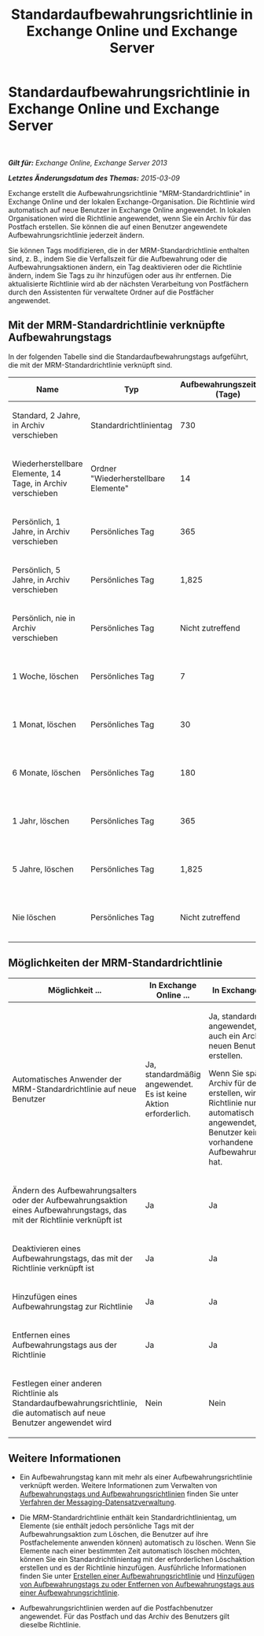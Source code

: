﻿---
title: 'Standardaufbewahrungsrichtlinie in Exchange Online und Exchange Server'
TOCTitle: Standardaufbewahrungsrichtlinie
ms:assetid: bcf31b2d-463b-4623-b488-c8ac40f14f62
ms:mtpsurl: https://technet.microsoft.com/de-de/library/Dn775046(v=EXCHG.150)
ms:contentKeyID: 62625970
ms.date: 04/24/2018
mtps_version: v=EXCHG.150
ms.translationtype: HT
---

# Standardaufbewahrungsrichtlinie in Exchange Online und Exchange Server

 

_**Gilt für:** Exchange Online, Exchange Server 2013_

_**Letztes Änderungsdatum des Themas:** 2015-03-09_

Exchange erstellt die Aufbewahrungsrichtlinie "MRM-Standardrichtlinie" in Exchange Online und der lokalen Exchange-Organisation. Die Richtlinie wird automatisch auf neue Benutzer in Exchange Online angewendet. In lokalen Organisationen wird die Richtlinie angewendet, wenn Sie ein Archiv für das Postfach erstellen. Sie können die auf einen Benutzer angewendete Aufbewahrungsrichtlinie jederzeit ändern.

Sie können Tags modifizieren, die in der MRM-Standardrichtlinie enthalten sind, z. B., indem Sie die Verfallszeit für die Aufbewahrung oder die Aufbewahrungsaktionen ändern, ein Tag deaktivieren oder die Richtlinie ändern, indem Sie Tags zu ihr hinzufügen oder aus ihr entfernen. Die aktualisierte Richtlinie wird ab der nächsten Verarbeitung von Postfächern durch den Assistenten für verwaltete Ordner auf die Postfächer angewendet.

## Mit der MRM-Standardrichtlinie verknüpfte Aufbewahrungstags

In der folgenden Tabelle sind die Standardaufbewahrungstags aufgeführt, die mit der MRM-Standardrichtlinie verknüpft sind.


<table>
<colgroup>
<col style="width: 25%" />
<col style="width: 25%" />
<col style="width: 25%" />
<col style="width: 25%" />
</colgroup>
<thead>
<tr class="header">
<th>Name</th>
<th>Typ</th>
<th>Aufbewahrungszeitraum (Tage)</th>
<th>Aufbewahrungsaktion</th>
</tr>
</thead>
<tbody>
<tr class="odd">
<td><p>Standard, 2 Jahre, in Archiv verschieben</p></td>
<td><p>Standardrichtlinientag</p></td>
<td><p>730</p></td>
<td><p>In Archiv verschieben</p></td>
</tr>
<tr class="even">
<td><p>Wiederherstellbare Elemente, 14 Tage, in Archiv verschieben</p></td>
<td><p>Ordner &quot;Wiederherstellbare Elemente&quot;</p></td>
<td><p>14</p></td>
<td><p>In Archiv verschieben</p></td>
</tr>
<tr class="odd">
<td><p>Persönlich, 1 Jahre, in Archiv verschieben</p></td>
<td><p>Persönliches Tag</p></td>
<td><p>365</p></td>
<td><p>In Archiv verschieben</p></td>
</tr>
<tr class="even">
<td><p>Persönlich, 5 Jahre, in Archiv verschieben</p></td>
<td><p>Persönliches Tag</p></td>
<td><p>1,825</p></td>
<td><p>In Archiv verschieben</p></td>
</tr>
<tr class="odd">
<td><p>Persönlich, nie in Archiv verschieben</p></td>
<td><p>Persönliches Tag</p></td>
<td><p>Nicht zutreffend</p></td>
<td><p>In Archiv verschieben</p></td>
</tr>
<tr class="even">
<td><p>1 Woche, löschen</p></td>
<td><p>Persönliches Tag</p></td>
<td><p>7</p></td>
<td><p>Löschen und Wiederherstellung zulassen</p></td>
</tr>
<tr class="odd">
<td><p>1 Monat, löschen</p></td>
<td><p>Persönliches Tag</p></td>
<td><p>30</p></td>
<td><p>Löschen und Wiederherstellung zulassen</p></td>
</tr>
<tr class="even">
<td><p>6 Monate, löschen</p></td>
<td><p>Persönliches Tag</p></td>
<td><p>180</p></td>
<td><p>Löschen und Wiederherstellung zulassen</p></td>
</tr>
<tr class="odd">
<td><p>1 Jahr, löschen</p></td>
<td><p>Persönliches Tag</p></td>
<td><p>365</p></td>
<td><p>Löschen und Wiederherstellung zulassen</p></td>
</tr>
<tr class="even">
<td><p>5 Jahre, löschen</p></td>
<td><p>Persönliches Tag</p></td>
<td><p>1,825</p></td>
<td><p>Löschen und Wiederherstellung zulassen</p></td>
</tr>
<tr class="odd">
<td><p>Nie löschen</p></td>
<td><p>Persönliches Tag</p></td>
<td><p>Nicht zutreffend</p></td>
<td><p>Löschen und Wiederherstellung zulassen</p></td>
</tr>
</tbody>
</table>


## Möglichkeiten der MRM-Standardrichtlinie


<table>
<colgroup>
<col style="width: 33%" />
<col style="width: 33%" />
<col style="width: 33%" />
</colgroup>
<thead>
<tr class="header">
<th>Möglichkeit ...</th>
<th>In Exchange Online ...</th>
<th>In Exchange Server ...</th>
</tr>
</thead>
<tbody>
<tr class="odd">
<td><p>Automatisches Anwender der MRM-Standardrichtlinie auf neue Benutzer</p></td>
<td><p>Ja, standardmäßig angewendet. Es ist keine Aktion erforderlich.</p></td>
<td><p>Ja, standardmäßig angewendet, wenn Sie auch ein Archiv für den neuen Benutzer erstellen.</p>
<p>Wenn Sie später ein Archiv für den Benutzer erstellen, wird die Richtlinie nur dann automatisch angewendet, wenn der Benutzer keine vorhandene Aufbewahrungsrichtlinie hat.</p></td>
</tr>
<tr class="even">
<td><p>Ändern des Aufbewahrungsalters oder der Aufbewahrungsaktion eines Aufbewahrungstags, das mit der Richtlinie verknüpft ist</p></td>
<td><p>Ja</p></td>
<td><p>Ja</p></td>
</tr>
<tr class="odd">
<td><p>Deaktivieren eines Aufbewahrungstags, das mit der Richtlinie verknüpft ist</p></td>
<td><p>Ja</p></td>
<td><p>Ja</p></td>
</tr>
<tr class="even">
<td><p>Hinzufügen eines Aufbewahrungstag zur Richtlinie</p></td>
<td><p>Ja</p></td>
<td><p>Ja</p></td>
</tr>
<tr class="odd">
<td><p>Entfernen eines Aufbewahrungstags aus der Richtlinie</p></td>
<td><p>Ja</p></td>
<td><p>Ja</p></td>
</tr>
<tr class="even">
<td><p>Festlegen einer anderen Richtlinie als Standardaufbewahrungsrichtlinie, die automatisch auf neue Benutzer angewendet wird</p></td>
<td><p>Nein</p></td>
<td><p>Nein</p></td>
</tr>
</tbody>
</table>


## Weitere Informationen

  - Ein Aufbewahrungstag kann mit mehr als einer Aufbewahrungsrichtlinie verknüpft werden. Weitere Informationen zum Verwalten von [Aufbewahrungstags und Aufbewahrungsrichtlinien](https://review.docs.microsoft.com/de-de/exchange/security-and-compliance/messaging-records-management/retention-tags-and-policies) finden Sie unter [Verfahren der Messaging-Datensatzverwaltung](messaging-records-management-procedures-exchange-2013-help.md).

  - Die MRM-Standardrichtlinie enthält kein Standardrichtlinientag, um Elemente (sie enthält jedoch persönliche Tags mit der Aufbewahrungsaktion zum Löschen, die Benutzer auf ihre Postfachelemente anwenden können) automatisch zu löschen. Wenn Sie Elemente nach einer bestimmten Zeit automatisch löschen möchten, können Sie ein Standardrichtlinientag mit der erforderlichen Löschaktion erstellen und es der Richtlinie hinzufügen. Ausführliche Informationen finden Sie unter [Erstellen einer Aufbewahrungsrichtlinie](https://review.docs.microsoft.com/de-de/exchange/security-and-compliance/messaging-records-management/create-a-retention-policy) und [Hinzufügen von Aufbewahrungstags zu oder Entfernen von Aufbewahrungstags aus einer Aufbewahrungsrichtlinie](https://review.docs.microsoft.com/de-de/exchange/security-and-compliance/messaging-records-management/add-or-remove-retention-tags).

  - Aufbewahrungsrichtlinien werden auf die Postfachbenutzer angewendet. Für das Postfach und das Archiv des Benutzers gilt dieselbe Richtlinie.

